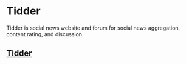 # Tidder
Tidder is social news website and forum for social news aggregation, content rating, and discussion.
## [Tidder](https://tidder.pythonanywhere.com/)

